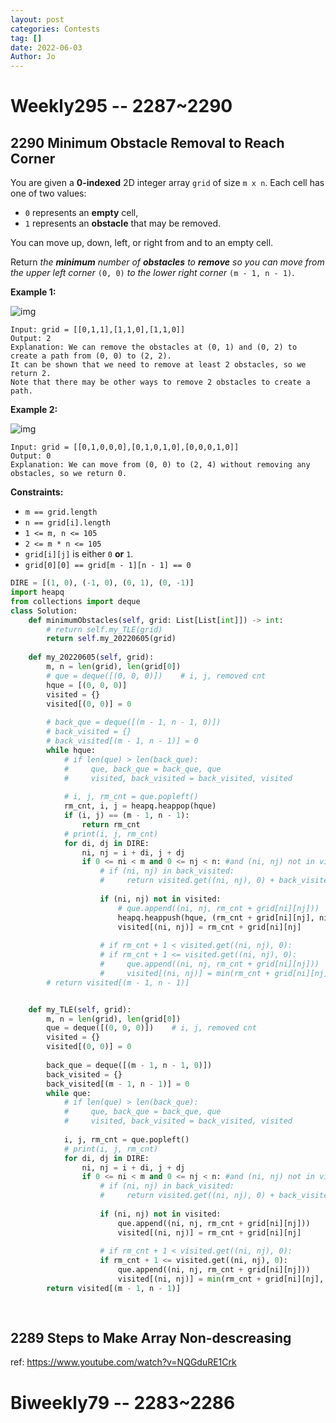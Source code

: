 ```yaml
---
layout: post
categories: Contests
tag: []
date: 2022-06-03
Author: Jo
---
```






# Weekly295 -- 2287~2290

## 2290 Minimum Obstacle Removal to Reach Corner

You are given a **0-indexed** 2D integer array `grid` of size `m x n`. Each cell has one of two values:

- `0` represents an **empty** cell,
- `1` represents an **obstacle** that may be removed.

You can move up, down, left, or right from and to an empty cell.

Return *the **minimum** number of **obstacles** to **remove** so you can move from the upper left corner* `(0, 0)` *to the lower right corner* `(m - 1, n - 1)`.

 

**Example 1:**

![img](https://tva1.sinaimg.cn/large/e6c9d24egy1h2xvr7kkwqj20gt06u0t5.jpg)

```
Input: grid = [[0,1,1],[1,1,0],[1,1,0]]
Output: 2
Explanation: We can remove the obstacles at (0, 1) and (0, 2) to create a path from (0, 0) to (2, 2).
It can be shown that we need to remove at least 2 obstacles, so we return 2.
Note that there may be other ways to remove 2 obstacles to create a path.
```

**Example 2:**

![img](https://tva1.sinaimg.cn/large/e6c9d24egy1h2xvr6hui1j20b906uglo.jpg)

```
Input: grid = [[0,1,0,0,0],[0,1,0,1,0],[0,0,0,1,0]]
Output: 0
Explanation: We can move from (0, 0) to (2, 4) without removing any obstacles, so we return 0.
```

 

**Constraints:**

- `m == grid.length`
- `n == grid[i].length`
- `1 <= m, n <= 105`
- `2 <= m * n <= 105`
- `grid[i][j]` is either `0` **or** `1`.
- `grid[0][0] == grid[m - 1][n - 1] == 0`



```python
DIRE = [(1, 0), (-1, 0), (0, 1), (0, -1)]
import heapq
from collections import deque
class Solution:
    def minimumObstacles(self, grid: List[List[int]]) -> int:
        # return self.my_TLE(grid)
        return self.my_20220605(grid)
                
    def my_20220605(self, grid):
        m, n = len(grid), len(grid[0])
        # que = deque([(0, 0, 0)])    # i, j, removed cnt
        hque = [(0, 0, 0)]
        visited = {}
        visited[(0, 0)] = 0
        
        # back_que = deque([(m - 1, n - 1, 0)])
        # back_visited = {}
        # back_visited[(m - 1, n - 1)] = 0
        while hque:
            # if len(que) > len(back_que):
            #     que, back_que = back_que, que
            #     visited, back_visited = back_visited, visited
                
            # i, j, rm_cnt = que.popleft()
            rm_cnt, i, j = heapq.heappop(hque)
            if (i, j) == (m - 1, n - 1):
                return rm_cnt
            # print(i, j, rm_cnt)
            for di, dj in DIRE:
                ni, nj = i + di, j + dj
                if 0 <= ni < m and 0 <= nj < n: #and (ni, nj) not in visited:
                    # if (ni, nj) in back_visited:
                    #     return visited.get((ni, nj), 0) + back_visited.get((ni, nj), 0)
                    
                    if (ni, nj) not in visited:
                        # que.append((ni, nj, rm_cnt + grid[ni][nj]))
                        heapq.heappush(hque, (rm_cnt + grid[ni][nj], ni, nj))
                        visited[(ni, nj)] = rm_cnt + grid[ni][nj]
                        
                    # if rm_cnt + 1 < visited.get((ni, nj), 0):
                    # if rm_cnt + 1 <= visited.get((ni, nj), 0):
                    #     que.append((ni, nj, rm_cnt + grid[ni][nj]))
                    #     visited[(ni, nj)] = min(rm_cnt + grid[ni][nj], visited.get((ni, nj), 0))
        # return visited[(m - 1, n - 1)]


    def my_TLE(self, grid):
        m, n = len(grid), len(grid[0])
        que = deque([(0, 0, 0)])    # i, j, removed cnt
        visited = {}
        visited[(0, 0)] = 0
        
        back_que = deque([(m - 1, n - 1, 0)])
        back_visited = {}
        back_visited[(m - 1, n - 1)] = 0
        while que:
            # if len(que) > len(back_que):
            #     que, back_que = back_que, que
            #     visited, back_visited = back_visited, visited
                
            i, j, rm_cnt = que.popleft()
            # print(i, j, rm_cnt)
            for di, dj in DIRE:
                ni, nj = i + di, j + dj
                if 0 <= ni < m and 0 <= nj < n: #and (ni, nj) not in visited:
                    # if (ni, nj) in back_visited:
                    #     return visited.get((ni, nj), 0) + back_visited.get((ni, nj), 0)
                    
                    if (ni, nj) not in visited:
                        que.append((ni, nj, rm_cnt + grid[ni][nj]))
                        visited[(ni, nj)] = rm_cnt + grid[ni][nj]
                        
                    # if rm_cnt + 1 < visited.get((ni, nj), 0):
                    if rm_cnt + 1 <= visited.get((ni, nj), 0):
                        que.append((ni, nj, rm_cnt + grid[ni][nj]))
                        visited[(ni, nj)] = min(rm_cnt + grid[ni][nj], visited.get((ni, nj), 0))
        return visited[(m - 1, n - 1)]
            
        
```



## 2289 Steps to Make Array Non-descreasing





ref: https://www.youtube.com/watch?v=NQGduRE1Crk







# Biweekly79 -- 2283~2286



